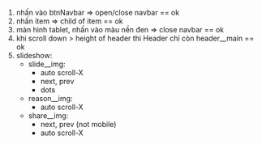 1. nhấn vào btnNavbar => open/close navbar == ok
2. nhấn item => child of item == ok
3. màn hình tablet, nhấn vào màu nền đen => close navbar == ok
4. khi scroll down > height of header thì Header chỉ còn header__main == ok
5. slideshow: 
    - slide__img: 
        + auto scroll-X
        + next, prev
        + dots
    - reason__img: 
        + auto scroll-X
    - share__img: 
        + next, prev (not mobile)
        + auto scroll-X

